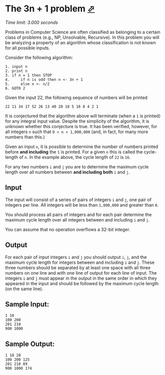 # The 3n + 1 problem [⬀](https://onlinejudge.org/index.php?option=com_onlinejudge&Itemid=8&category=3&page=show_problem&problem=36)

*Time limit: 3.000 seconds*

Problems in Computer Science are often classified as belonging to a certain class of problems (e.g., NP,
Unsolvable, Recursive). In this problem you will be analyzing a property of an algorithm whose classification is
not known for all possible inputs.

Consider the following algorithm:
```
1. input n
2. print n
3. if n = 1 then STOP
4.     if n is odd then n <- 3n + 1
5.     else n <- n/2
6. GOTO 2
```

Given the input 22, the following sequence of numbers will be printed 
```
22 11 34 17 52 26 13 40 20 10 5 16 8 4 2 1
```

It is conjectured that the algorithm above will terminate (when a `1` is printed) for any integral input value.
Despite the simplicity of the algorithm, it is unknown whether this conjecture is true. It has been verified,
however, for all integers `n` such that `0 < n < 1,000,000` (and, in fact, for many more numbers than this.)

Given an input `n`, it is possible to determine the number of numbers printed before **and including**
the `1` is printed. For a given `n` this is called the cycle-length of `n`. In the example above, the cycle
length of `22` is `16`.

For any two numbers `i` and `j` you are to determine the maximum cycle length over all numbers
between **and including both** `i` and `j`.


## Input

The input will consist of a series of pairs of integers `i` and `j`, one pair of integers per line. All integers will
be less than `1,000,000` and greater than `0`.

You should process all pairs of integers and for each pair determine the maximum cycle length over all integers
between and including `i` and `j`.

You can assume that no operation overflows a 32-bit integer.

## Output

For each pair of input integers `i` and `j` you should output `i`, `j`, and the maximum cycle length for integers between
and including `i` and `j`. These three numbers should be separated by at least one space with all three numbers on one
line and with one line of output for each line of input. The integers `i` and `j` must appear in the output in the
same order in which they appeared in the input and should be followed by the maximum cycle length (on the same
line).


## Sample Input:
```
1 10
100 200
201 210
900 1000
```

## Sample Output:
```
1 10 20
100 200 125
201 210 89
900 1000 174
```
